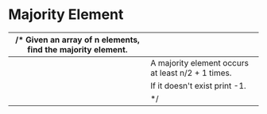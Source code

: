 # Majority Element	



| /*  Given an array of n elements, find the majority element. |                                                   |
| ------------------------------------------------------------ | ------------------------------------------------- |
|                                                              | A majority element occurs at least n/2 + 1 times. |
|                                                              | If it doesn't exist print -1.                     |
|                                                              | */                                                |

